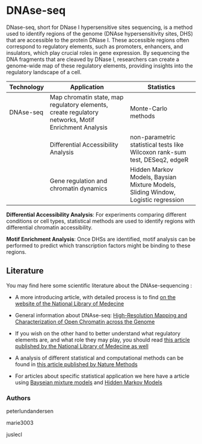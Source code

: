 # DNAse-seq
DNase-seq, short for DNase I hypersensitive sites sequencing, is a method used to identify regions of the genome (DNAse hypersensitivity sites, DHS) that are accessible to the protein DNase I. These accessible regions often correspond to regulatory elements, such as promoters, enhancers, and insulators, which play crucial roles in gene expression. By sequencing the DNA fragments that are cleaved by DNase I, researchers can create a genome-wide map of these regulatory elements, providing insights into the regulatory landscape of a cell.

| Technology | Application | Statistics |
| ---------- | ----------- | ---------- |
| DNAse-seq | Map chromatin state, map regulatory elements, create regulatory networks, Motif Enrichment Analysis | Monte-Carlo methods|
| | Differential Accessibility Analysis | non-parametric statistical tests like Wilcoxon rank-sum test, DESeq2, edgeR |
| | Gene regulation and chromatin dynamics | Hidden Markov Models, Baysian Mixture Models, Sliding Window, Logistic regression|

**Differential Accessibility Analysis**: For experiments comparing different conditions or cell types, statistical methods are used to identify regions with differential chromatin accessibility.

**Motif Enrichment Analysis**: Once DHSs are identified, motif analysis can be performed to predict which transcription factors might be binding to these regions.

## Literature
You may find here some scientific literature about the DNAse-sequencing :

- A more introducing article, with detailed process is to find [on the website of the National Library of Medecine](https://www.ncbi.nlm.nih.gov/pmc/articles/PMC3627383/)

- General information about DNAse-seq: [High-Resolution Mapping and Characterization of Open Chromatin across the Genome](https://www.ncbi.nlm.nih.gov/pmc/articles/PMC2669738/)

- If you wish on the other hand to better understand what regulatory elements are, and what role they may play, you should read [this article published by the National Library of Medecine as well](https://pubmed.ncbi.nlm.nih.gov/26499213/#:~:text=Precisely%20identifying%20regulatory%20elements%20is,and%20the%20interactions%20between%20them)

- A analysis of different statistical and computational methods can be found in [this article published by Nature Methods](https://www.nature.com/articles/nmeth.3772)

-   For articles about specific statistical application we here have a article using [Bayseian mixture models](https://www.ncbi.nlm.nih.gov/pmc/articles/PMC4231734/) and [Hidden Markov Models](https://academic.oup.com/bioinformatics/article/30/22/3143/2390674)


### Authors

peterlundandersen

marie3003

juslecl

